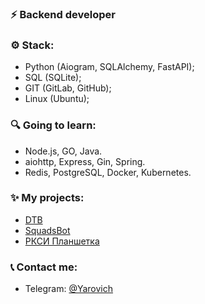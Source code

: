 ### ⚡ Backend developer
### ⚙ Stack:
- Python (Aiogram, SQLAlchemy, FastAPI);
- SQL (SQLite);
- GIT (GitLab, GitHub);
- Linux (Ubuntu);

### 🔍 Going to learn:
  - Node.js, GO, Java.
  - aiohttp, Express, Gin, Spring.
  - Redis, PostgreSQL, Docker, Kubernetes.

### ✨ My projects:
- [DTB](https://discord.gg/ZWfHS8P7GU)
- [SquadsBot](https://squadsbot.ru/)
- [РКСИ Планшетка](https://t.me/RKSIplanshetkabot)

### 📞 Contact me:
- Telegram: [@Yarovich](https://t.me/Yarovich)
